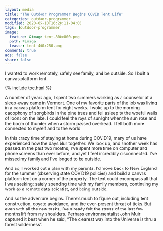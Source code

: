 ```yaml
---
layout: media
title: "The Outdoor Programmer Begins COVID Tent Life"
categories: outdoor-programmer
modified: 2020-05-10T16:28:11-04:00
tags: [outdoor-programmer]
image:
  feature: &image tent-800x800.png
  path: *image
  teaser: tent-400x250.png
comments: true
ads: false
share: false
---
```


I wanted to work remotely, safely see family, and be outside. So I built a canvas platform tent.

{% include toc.html %}

A number of years ago, I spent two summers working as a counselor at a sleep-away camp in Vermont. One of my favorite parts of the job was living in a canvas platform tent for eight weeks. I woke up to the morning cacophony of songbirds in the pine trees and fell asleep to the woeful wails of loons on the lake. I could feel the rays of sunlight when the sun rose and the boom of thunder when a storm passed overhead. I felt both more connected to myself and to the world.

In this crazy time of staying at home during COVID19, many of us have experienced how the days blur together. We look up, and another week has passed. In the past two months, I’ve spent more time on computer and phone screens than ever before, and yet I feel incredibly disconnected. I’ve missed my family and I’ve longed to be outside.

And so, I worked out a plan with my parents. I’d move back to New England for the summer (observing state COVID19 policies) and build a canvas platform tent on a corner of the property. The tent could encompass all that I was seeking: safely spending time with my family members, continuing my work as a remote data scientist, and being outside.

And so the adventure begins. There’s much to figure out, including tent construction, coyote avoidance, and the ever-present threat of ticks. But even with all the new tasks, I’ve already felt the stress of the last few months lift from my shoulders. Perhaps environmentalist John Muir captured it best when he said, “The clearest way into the Universe is thru a forest wilderness”.
